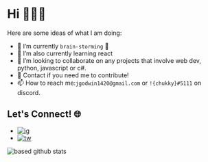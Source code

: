 # Hi 👋👋👋

Here are some ideas of what I am doing:
- 🔭 I’m currently `brain-storming` 🧠
- 🌱 I’m also currently learning react
- 👯 I’m looking to collaborate on any projects that involve web dev, python, javascript or c#. 
- 💬 Contact if you need me to contribute!
- 📫 How to reach me:`jgodwin1420@gmail.com` or  `!{chukky}#5111` on discord. 

## Let's Connect! 🌐
- [![ig](https://img.shields.io/badge/Instagram-black?style=social&logo=Instagram)](https://www.instagram.com/chukkyiii/)
- [![tw](https://img.shields.io/badge/Twitter-1DA1F2?style=social&logo=Twitter)](https://twitter.com/chukky_iii)


![based github stats](https://github-readme-stats.vercel.app/api?username=chukkyiii&show_icons=true&theme=dark)
<!-- Credits --> <!--
https://github.com/Clifton893/Clifton893
-->
